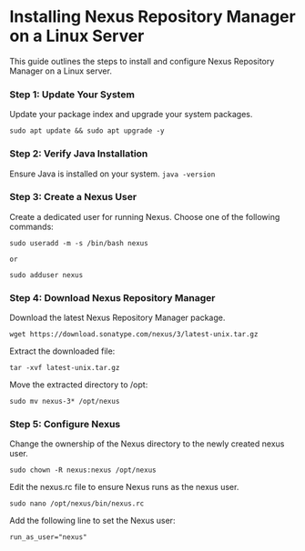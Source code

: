 # Installing Nexus Repository Manager on a Linux Server

This guide outlines the steps to install and configure Nexus Repository Manager on a Linux server.

### Step 1: Update Your System
Update your package index and upgrade your system packages.

```
sudo apt update && sudo apt upgrade -y

 ```

### Step 2: Verify Java Installation
Ensure Java is installed on your system.
	```java -version ```
### Step 3: Create a Nexus User
Create a dedicated user for running Nexus. Choose one of the following commands:
```
sudo useradd -m -s /bin/bash nexus
```
``or
``
```
sudo adduser nexus
```

### Step 4: Download Nexus Repository Manager
Download the latest Nexus Repository Manager package.
```
wget https://download.sonatype.com/nexus/3/latest-unix.tar.gz
```

Extract the downloaded file:

```
tar -xvf latest-unix.tar.gz
```

Move the extracted directory to /opt:

```
sudo mv nexus-3* /opt/nexus
```

### Step 5: Configure Nexus
Change the ownership of the Nexus directory to the newly created nexus user.
```
sudo chown -R nexus:nexus /opt/nexus
```

Edit the nexus.rc file to ensure Nexus runs as the nexus user.
```
sudo nano /opt/nexus/bin/nexus.rc
```

Add the following line to set the Nexus user:
```
run_as_user="nexus"
```







